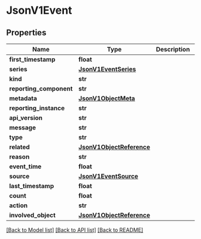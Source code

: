# JsonV1Event


## Properties
Name | Type | Description | Notes
------------ | ------------- | ------------- | -------------
**first_timestamp** | **float** |  | [optional] 
**series** | [**JsonV1EventSeries**](JsonV1EventSeries.md) |  | [optional] 
**kind** | **str** |  | [optional] 
**reporting_component** | **str** |  | [optional] 
**metadata** | [**JsonV1ObjectMeta**](JsonV1ObjectMeta.md) |  | [optional] 
**reporting_instance** | **str** |  | [optional] 
**api_version** | **str** |  | [optional] 
**message** | **str** |  | [optional] 
**type** | **str** |  | [optional] 
**related** | [**JsonV1ObjectReference**](JsonV1ObjectReference.md) |  | [optional] 
**reason** | **str** |  | [optional] 
**event_time** | **float** |  | [optional] 
**source** | [**JsonV1EventSource**](JsonV1EventSource.md) |  | [optional] 
**last_timestamp** | **float** |  | [optional] 
**count** | **float** |  | [optional] 
**action** | **str** |  | [optional] 
**involved_object** | [**JsonV1ObjectReference**](JsonV1ObjectReference.md) |  | [optional] 

[[Back to Model list]](../README.md#documentation-for-models) [[Back to API list]](../README.md#documentation-for-api-endpoints) [[Back to README]](../README.md)


